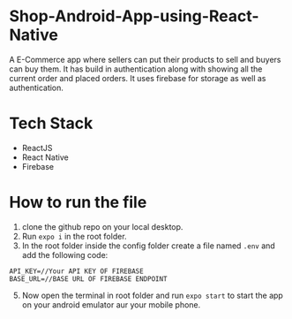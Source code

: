 # Shop-Android-App-using-React-Native

A E-Commerce app where sellers can put their products to sell and buyers can buy them.
It has build in authentication along with showing all the current order and placed orders.
It uses firebase for storage as well as authentication.

# Tech Stack

* ReactJS
* React Native
* Firebase

# How to run the file
1. clone the github repo on your local desktop.
2. Run `expo i` in the root folder.
3. In the root folder inside the config folder create a file named `.env` and add the following code:
```
API_KEY=//Your API KEY OF FIREBASE
BASE_URL=//BASE URL OF FIREBASE ENDPOINT
```
5. Now open the terminal in root folder and run `expo start` to start the app on your android emulator aur your mobile phone.
